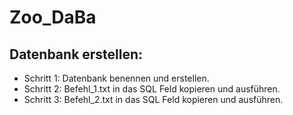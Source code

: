 # Zoo_DaBa
## Datenbank erstellen:
- Schritt 1: Datenbank benennen und erstellen.
- Schritt 2: Befehl_1.txt in das SQL Feld kopieren und ausführen.
- Schritt 3: Befehl_2.txt in das SQL Feld kopieren und ausführen.
